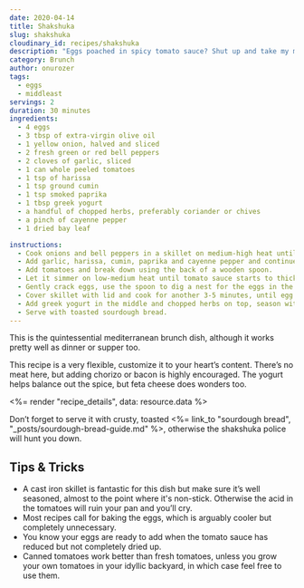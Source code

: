 ```yaml
---
date: 2020-04-14
title: Shakshuka
slug: shakshuka
cloudinary_id: recipes/shakshuka
description: "Eggs poached in spicy tomato sauce? Shut up and take my money!"
category: Brunch
author: onurozer
tags:
  - eggs
  - middleast
servings: 2
duration: 30 minutes
ingredients:
  - 4 eggs
  - 3 tbsp of extra-virgin olive oil
  - 1 yellow onion, halved and sliced
  - 2 fresh green or red bell peppers
  - 2 cloves of garlic, sliced
  - 1 can whole peeled tomatoes
  - 1 tsp of harissa
  - 1 tsp ground cumin
  - 1 tsp smoked paprika
  - 1 tbsp greek yogurt
  - a handful of chopped herbs, preferably coriander or chives
  - a pinch of cayenne pepper
  - 1 dried bay leaf

instructions:
  - Cook onions and bell peppers in a skillet on medium-high heat until soft, about 10 minutes.
  - Add garlic, harissa, cumin, paprika and cayenne pepper and continue mixing for another 2 minutes.
  - Add tomatoes and break down using the back of a wooden spoon.
  - Let it simmer on low-medium heat until tomato sauce starts to thicken, about 10 minutes.
  - Gently crack eggs, use the spoon to dig a nest for the eggs in the sauce.
  - Cover skillet with lid and cook for another 3-5 minutes, until egg whites are set and yolk is still runny.
  - Add greek yogurt in the middle and chopped herbs on top, season with salt, pepper and cayenne.
  - Serve with toasted sourdough bread.
---
```


This is the quintessential mediterranean brunch dish, although it works pretty well as dinner or supper too.

This recipe is a very flexible, customize it to your heart’s content. There’s no meat here, but adding chorizo or bacon is highly encouraged. The yogurt helps balance out the spice, but feta cheese does wonders too.

<%= render "recipe_details", data: resource.data %>

Don’t forget to serve it with crusty, toasted <%= link_to "sourdough bread", "\_posts/sourdough-bread-guide.md" %>, otherwise the shakshuka police will hunt you down.

## Tips & Tricks

- A cast iron skillet is fantastic for this dish but make sure it’s well seasoned, almost to the point where it's non-stick. Otherwise the acid in the tomatoes will ruin your pan and you’ll cry.
- Most recipes call for baking the eggs, which is arguably cooler but completely unnecessary.
- You know your eggs are ready to add when the tomato sauce has reduced but not completely dried up.
- Canned tomatoes work better than fresh tomatoes, unless you grow your own tomatoes in your idyllic backyard, in which case feel free to use them.
